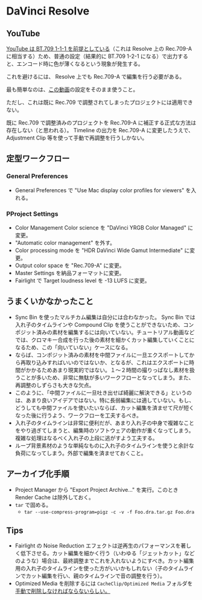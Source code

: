 # DaVinci Resolve

## YouTube

[YouTube は BT.709 1-1-1 を前提としている](https://support.google.com/youtube/answer/1722171?hl=en#zippy=%2Ccolor-space)（これは Resolve 上の Rec.709-A に相当する）ため、普通の設定（結果的に BT.709 1-2-1 になる）で出力すると、エンコード時に色が薄くなるという現象が発生する。

これを避けるには、 Resolve 上でも Rec.709-A で編集を行う必要がある。

最も簡単なのは、[この動画](https://www.youtube.com/watch?v=8tiF-EnTlto)の設定をそのまま使うこと。

ただし、これは既に Rec.709 で調整されてしまったプロジェクトには適用できない。

既に Rec.709 で調整済みのプロジェクトを Rec.709-A に補正する正式な方法は存在しない（と思われる）。 Timeline の出力を Rec.709-A に変更したうえで、 Adjustment Clip 等を使って手動で再調整を行うしかない。

## 定型ワークフロー

### General Preferences

- General Preferences で "Use Mac display color profiles for viewers" を入れる。

### PProject Settings

- Color Management Color science を "DaVinci YRGB Color Managed" に変更。
- "Automatic color management" を外す。
- Color processing mode を "HDR DaVinci Wide Gamut Intermediate" に変更。
- Output color space を "Rec.709-A" に変更。
- Master Settings を納品フォーマットに変更。
- Fairlight で Target loudness level を -13 LUFS に変更。

## うまくいかなかったこと

- Sync Bin を使ったマルチカム編集は自分には合わなかった。 Sync Bin では入れ子のタイムラインや Compound Clip を使うことができないため、コンポジット済みの素材を編集するには向いていない。チュートリアル動画などでは、クロマキー合成を行った後の素材を細かくカット編集していくことになるため、この「向いていない」ケースになる。
- ならば、コンポジット済みの素材を中間ファイルに一旦エクスポートしてから再取り込みすればいいのではないか、となるが、これはエクスポートに時間がかかるためあまり現実的ではない。１〜２時間の撮りっぱなし素材を扱うことが多いため、非常に無駄が多いワークフローとなってしまう。また、再調整のしずらさも大きな欠点。
- このように、「中間ファイルに一旦吐き出せば綺麗に解決できる」というのは、あまり良いアイデアではない。特に長弱編集には適していない。もし、どうしても中間ファイルを使いたいならば、カット編集を済ませて尺が短くなった後に行うよう、ワークフローを工夫するべき。
- 入れ子のタイムラインは非常に便利だが、あまり入れ子の中身で複雑なことをやり過ぎてしまうと、編集時のソフトウェアの動作が重くなってしまう。複雑な処理はなるべく入れ子の上段に逃がすよう工夫する。
- ループ背景素材のような単純なものに入れ子のタイムラインを使うと余計な負荷になってしまう。外部で編集を済ませておくこと。

## アーカイブ化手順

- Project Manager から "Export Project Archive..." を実行。このとき Render Cache は除外しておく。
- `tar` で固める。
  - `tar --use-compress-program=pigz -c -v -f Foo.dra.tar.gz Foo.dra`

## Tips

- Fairlight の Noise Reduction エフェクトは逆再生のパフォーマンスを著しく低下させる。カット編集を細かく行う（いわゆる「ジェットカット」などのような）場合は、最終調整までこれを入れないようにすべき。カット編集用の入れ子のタイムラインを使った方がいいかもしれない（子のタイムラインでカット編集を行い、親のタイムラインで音の調整を行う）。
- Optimized Media を削除するには `CacheClip/Optimized Media` フォルダを[手動で削除しなければならないらしい。](https://forum.blackmagicdesign.com/viewtopic.php?f=21&t=136275#p734817)
